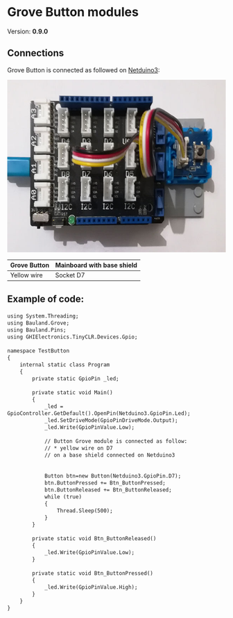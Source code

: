 # Grove Button modules
Version: __0.9.0__

## Connections ##
Grove Button is connected as followed on [Netduino3](http://docs.ghielectronics.com/hardware/legacy_products/gadgeteer/fez_cerberus.html):

![Schematic](Button-Netduino3-with-base-shield.jpg)

Grove Button     | Mainboard with base shield
---------------- | ----------
Yellow wire      | Socket D7

## Example of code:
```CSharp
using System.Threading;
using Bauland.Grove;
using Bauland.Pins;
using GHIElectronics.TinyCLR.Devices.Gpio;

namespace TestButton
{
    internal static class Program
    {
        private static GpioPin _led;

        private static void Main()
        {
            _led = GpioController.GetDefault().OpenPin(Netduino3.GpioPin.Led);
            _led.SetDriveMode(GpioPinDriveMode.Output);
            _led.Write(GpioPinValue.Low);

            // Button Grove module is connected as follow:
            // * yellow wire on D7
            // on a base shield connected on Netduino3 


            Button btn=new Button(Netduino3.GpioPin.D7);
            btn.ButtonPressed += Btn_ButtonPressed;
            btn.ButtonReleased += Btn_ButtonReleased;
            while (true)
            {
                Thread.Sleep(500);
            }
        }

        private static void Btn_ButtonReleased()
        {
            _led.Write(GpioPinValue.Low);
        }

        private static void Btn_ButtonPressed()
        {
            _led.Write(GpioPinValue.High);
        }
    }
}
```
